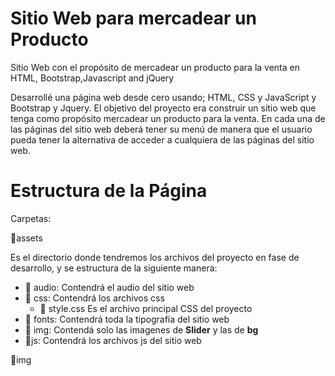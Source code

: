 # Sitio Web para mercadear un Producto
Sitio Web con el propósito de mercadear un producto para la venta en HTML, Bootstrap,Javascript and jQuery

Desarrollé una página web desde cero usando; HTML, CSS y JavaScript y Bootstrap y Jquery.
El objetivo del proyecto era construir un sitio web que tenga como propósito mercadear un producto para la venta. 
En cada una de las páginas del sitio web deberá tener su menú de manera que el usuario pueda tener la alternativa
de acceder a cualquiera de las páginas del sitio web.

Estructura de la Página
==========
Carpetas:

📁assets

Es el directorio donde tendremos los archivos del proyecto en fase de desarrollo, y se estructura de la siguiente manera:

<ul>
  <li> 📁 audio: Contendrá el audio del sitio web</li>
  <li> 📁 css: Contendrá los archivos css
     <ul>
  <li> 📄 style.css Es el archivo principal CSS del proyecto</li>
     </ul>
  <li> 📁 fonts: Contendrá toda la tipografía del sitio web</li>
  <li> 📁 img: Contendá solo las imagenes de <strong>Slider</strong> y las de <strong>bg</strong></li>
  <li> 📁js: Contendrá los archivos js del sitio web</li>
</ul>

📁img

